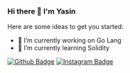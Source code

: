 ### Hi there 👋 I'm Yasin



Here are some ideas to get you started:

- 🔭 I’m currently working on Go Lang
- 🌱 I’m currently learning Solidity




[![Github Badge](https://img.shields.io/badge/-Github-000?style=quare&labelColor=000&logo=Github&logoColor=white&link=https://github.com/yasinyumrutepe)](https://github.com/yasinyumrutepe) 
[![Instagram Badge](https://img.shields.io/badge/-Instagram-C13584?style=flat-quare&labelColor=C13584&logo=instagram&logoColor=white&link=https://www.instagram.com/yasin.ymrtp)](https://www.instagram.com/yasin.ymrtp) 
